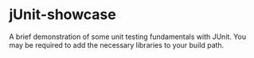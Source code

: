 # jUnit-showcase
A brief demonstration of some unit testing fundamentals with JUnit.  You may be required to add the necessary libraries to your build path.
